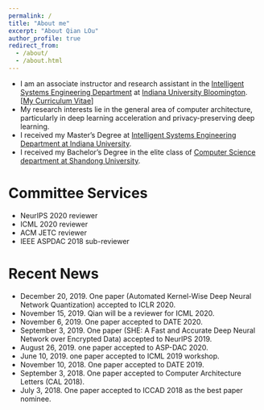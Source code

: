 ```yaml
---
permalink: /
title: "About me"
excerpt: "About Qian LOu"
author_profile: true
redirect_from: 
  - /about/
  - /about.html
---
```


<!--<p align="center">
  <img src="https://qianlou.github.io/files/lq.jpg?raw=true" alt="Photo" style="width: 450px;"/> 
</p>
-->
* I am an associate instructor and research assistant in the [Intelligent Systems Engineering Department](https://engineering.indiana.edu/) at [Indiana University Bloomington](https://www.indiana.edu/). [[My Curriculum Vitae](http://qianlou.github.io/files/lq_cv.pdf)] 
* My research interests lie in the general area of computer architecture, particularly in deep learning acceleration and privacy-preserving deep learning.
* I received my Master’s Degree at [Intelligent Systems Engineering Department at Indiana University](https://engineering.indiana.edu/).
* I received my Bachelor’s Degree in the elite class of [Computer Science department at Shandong University](http://www.cs.en.qd.sdu.edu.cn/). 

# Committee Services
* NeurIPS 2020 reviewer
* ICML 2020 reviewer
* ACM JETC reviewer 
* IEEE ASPDAC 2018 sub-reviewer


# Recent News
* December 20, 2019. One paper (Automated Kernel-Wise Deep Neural Network Quantization) accepted to ICLR 2020.
* November 15, 2019. Qian will be a reviewer for ICML 2020. 
* November 6, 2019. One paper accepted to DATE 2020.
* September 3, 2019. One paper (SHE: A Fast and Accurate Deep Neural Network over Encrypted Data) accepted to NeurIPS 2019.
* August 26, 2019. one paper accepted to ASP-DAC 2020.
* June 10, 2019. one paper accepted to ICML 2019 workshop.
* November 10, 2018. One paper accepted to DATE 2019.
* September 3, 2018. One paper accepted to Computer Architecture Letters (CAL 2018).
* July 3, 2018. One paper accepted to ICCAD 2018 as the best paper nominee.


